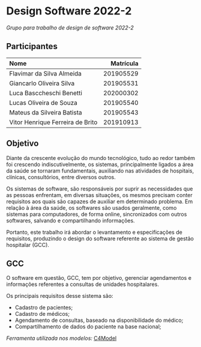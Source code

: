 # Design Software 2022-2
_Grupo para trabalho de design de software 2022-2_
## Participantes

|  Nome | Matrícula   |
| :--- | ---: |
| Flavimar da Silva Almeida  | 201905529 |
| Giancarlo Oliveira Silva   | 201905531 |
| Luca Basccheschi Benetti   | 202000302 |
| Lucas Oliveira de Souza    | 201905540 |
| Mateus da Silveira Batista | 201905543 |
| Vitor Henrique Ferreira de Brito | 201910913 |

## Objetivo
   Diante da crescente evolução do mundo tecnológico, tudo ao redor também foi crescendo indiscutivelmente, os sistemas, principalmente ligados a área da saúde se tornaram fundamentais, auxiliando nas atividades de hospitais, clínicas, consultórios, entre diversos outros.
   
   Os sistemas de software, são responsáveis por suprir as necessidades que as pessoas enfrentam, em diversas situações, os mesmos precisam conter requisitos aos quais são capazes de auxiliar em determinado problema. Em relação à área da saúde, os softwares são usados geralmente, como sistemas para computadores, de forma online, sincronizados com outros softwares, salvando e compartilhando informações.
   
   Portanto, este trabalho irá abordar o levantamento e especificações de requisitos, produzindo o design do software referente ao sistema de gestão hospitalar (GCC).

## GCC
O software em questão, GCC, tem por objetivo, gerenciar agendamentos e informações referentes a consultas de unidades hospitalares.

Os principais requisitos desse sistema são:

* Cadastro de pacientes;
* Cadastro de médicos;
* Agendamento de consultas, baseado na disponibilidade do médico;
* Compartilhamento de dados do paciente na base nacional;

*Ferramenta utilizada nos modelos:* [C4Model](https://online.visual-paradigm.com/pt/diagrams/features/c4-model-tool/)
